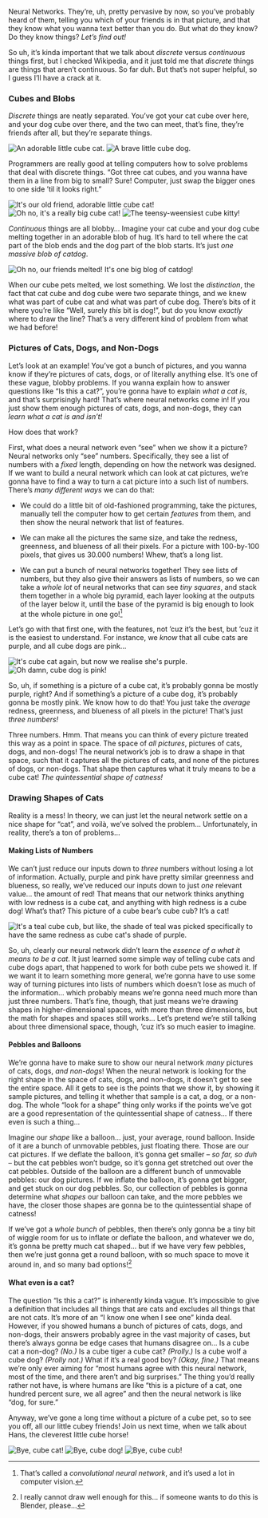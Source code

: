 <p>Neural Networks. They’re, uh, pretty pervasive by now, so you’ve probably heard of them, telling you which of your friends is in that picture, and that they know what you wanna text better than you do. But what do they know? Do they know things? <em>Let’s find out!</em></p>
<!--more-->
<p>So uh, it’s kinda important that we talk about <em>discrete</em> versus <em>continuous</em> things first, but I checked Wikipedia, and it just told me that <em>discrete</em> things are things that aren’t continuous. So far duh. But that’s not super helpful, so I guess I’ll have a crack at it.</p>
<h3 id="cubes-and-blobs">Cubes and Blobs</h3>
<p><em>Discrete</em> things are neatly separated. You’ve got your cat cube over here, and your dog cube over there, and the two can meet, that’s fine, they’re friends after all, but they’re separate things.</p>
<div class="cube-pets">
<p><img src="/assets/images/cube-cat.png" alt="An adorable little cube cat."></img> <img src="/assets/images/cube-dog.png" alt="A brave little cube dog."></img></p>
</div>
<p>Programmers are really good at telling computers how to solve problems that deal with discrete things. “Got three cat cubes, and you wanna have them in a line from big to small? Sure! Computer, just swap the bigger ones to one side ’til it looks right.”</p>
<div class="cube-pets">
<p><img class="smol" src="/assets/images/cube-cat.png" alt="It&#39;s our old friend, adorable little cube cat!"></img> <img class="flip" src="/assets/images/cube-cat.png" alt="Oh no, it&#39;s a really big cube cat!"></img> <img class="flip huge" src="/assets/images/cube-cat.png" alt="The teensy-weensiest cube kitty!"></img></p>
</div>
<p><em>Continuous</em> things are all blobby… Imagine your cat cube and your dog cube melting together in an adorable blob of hug. It’s hard to tell where the cat part of the blob ends and the dog part of the blob starts. It’s just <em>one massive blob of catdog</em>.</p>
<div class="cube-pets">
<p><img class="huge" src="/assets/images/blob-of-catdog.png" alt="Oh no, our friends melted! It&#39;s one big blog of catdog!"></img></p>
</div>
<p>When our cube pets melted, we lost something. We lost the <em>distinction</em>, the fact that cat cube and dog cube were two separate things, and we knew what was part of cube cat and what was part of cube dog. There’s bits of it where you’re like “Well, surely <em>this</em> bit is dog!”, but do you know <em>exactly</em> where to draw the line? That’s a very different kind of problem from what we had before!</p>
<h3 id="pictures-of-cats-dogs-and-non-dogs">Pictures of Cats, Dogs, and Non-Dogs</h3>
<p>Let’s look at an example! You’ve got a bunch of pictures, and you wanna know if they’re pictures of cats, dogs, or of literally anything else. It’s one of these vague, blobby problems. If you wanna explain how to answer questions like “Is this a cat?”, you’re gonna have to explain <em>what a cat is</em>, and that’s surprisingly hard! That’s where neural networks come in! If you just show them enough pictures of cats, dogs, and non-dogs, they can <em>learn what a cat is and isn’t!</em></p>
<p>How does that work?</p>
<p>First, what does a neural network even “see” when we show it a picture? Neural networks only “see” numbers. Specifically, they see a list of numbers with a <em>fixed</em> length, depending on how the network was designed. If we want to build a neural network which can look at cat pictures, we’re gonna have to find a way to turn a cat picture into a such list of numbers. There’s <em>many different ways</em> we can do that:</p>
<ul>
<li><p>We could do a little bit of old-fashioned programming, take the pictures, manually tell the computer how to get certain <em>features</em> from them, and then show the neural network that list of features.</p></li>
<li><p>We can make all the pictures the same size, and take the redness, greenness, and blueness of all their pixels. For a picture with 100-by-100 pixels, that gives us 30.000 numbers! Whew, that’s a long list.</p></li>
<li><p>We can put a bunch of neural networks together! They see lists of numbers, but they also give their answers as lists of numbers, so we can take a <em>whole lot</em> of neural networks that can see <em>tiny squares</em>, and stack them together in a whole big pyramid, each layer looking at the outputs of the layer below it, until the base of the pyramid is big enough to look at the whole picture in one go!<a href="#fn1" class="footnote-ref" id="fnref1" role="doc-noteref"><sup>1</sup></a></p></li>
</ul>
<p>Let’s go with that first one, with the features, not ’cuz it’s the best, but ’cuz it is the easiest to understand. For instance, we <em>know</em> that all cube cats are purple, and all cube dogs are pink…</p>
<div class="cube-pets">
<p><img src="/assets/images/cube-cat.png" alt="It&#39;s cube cat again, but now we realise she&#39;s purple."></img> <img src="/assets/images/cube-dog.png" alt="Oh damn, cube dog is pink!"></img></p>
</div>
<p>So, uh, if something is a picture of a cube cat, it’s probably gonna be mostly purple, right? And if something’s a picture of a cube dog, it’s probably gonna be mostly pink. We know how to do that! You just take the <em>average</em> redness, greenness, and blueness of all pixels in the picture! That’s just <em>three numbers!</em></p>
<p>Three numbers. Hmm. That means you can think of every picture treated this way as a point in space. The space of <em>all pictures</em>, pictures of cats, dogs, and non-dogs! The neural network’s job is to draw a shape in that space, such that it captures all the pictures of cats, and none of the pictures of dogs, or non-dogs. That shape then captures what it truly means to be a cube cat! <em>The quintessential shape of catness!</em></p>
<h3 id="drawing-shapes-of-cats">Drawing Shapes of Cats</h3>
<p>Reality is a mess! In theory, we can just let the neural network settle on a nice shape for “cat”, and voilà, we’ve solved the problem… Unfortunately, in reality, there’s a ton of problems…</p>
<h4 id="making-lists-of-numbers">Making Lists of Numbers</h4>
<p>We can’t just reduce our inputs down to <em>three</em> numbers without losing a lot of information. Actually, purple and pink have pretty similar greenness and blueness, so really, we’ve reduced our inputs down to just <em>one</em> relevant value… the amount of red! That means that our network thinks anything with low redness is a cube cat, and anything with high redness is a cube dog! What’s that? This picture of a cube bear’s cube cub? It’s a cat!</p>
<div class="cube-pets">
<p><img src="/assets/images/cube-cub.png" alt="It&#39;s a teal cube cub, but like, the shade of teal was picked specifically to have the same redness as cube cat&#39;s shade of purple."></img></p>
</div>
<p>So, uh, clearly our neural network didn’t learn the <em>essence of a what it means to be a cat</em>. It just learned some simple way of telling cube cats and cube dogs apart, that happened to work for both cube pets we showed it. If we want it to learn something more general, we’re gonna have to use some way of turning pictures into lists of numbers which doesn’t lose as much of the information… which probably means we’re gonna need much more than just three numbers. That’s fine, though, that just means we’re drawing shapes in higher-dimensional spaces, with more than three dimensions, but the math for shapes and spaces still works… Let’s pretend we’re still talking about three dimensional space, though, ’cuz it’s so much easier to imagine.</p>
<h4 id="pebbles-and-balloons">Pebbles and Balloons</h4>
<p>We’re gonna have to make sure to show our neural network <em>many</em> pictures of cats, dogs, <em>and non-dogs</em>! When the neural network is looking for the right shape in the space of cats, dogs, and non-dogs, it doesn’t get to see the entire space. All it gets to see is the points that we show it, by showing it sample pictures, and telling it whether that sample is a cat, a dog, or a non-dog. The whole “look for a shape” thing only works if the points we’ve got are a good representation of the quintessential shape of catness… If there even is such a thing…</p>
<p>Imagine our <em>shape</em> like a balloon… just, your average, round balloon. Inside of it are a bunch of unmovable pebbles, just floating there. Those are our cat pictures. If we deflate the balloon, it’s gonna get smaller – <em>so far, so duh</em> – but the cat pebbles won’t budge, so it’s gonna get stretched out over the cat pebbles. Outside of the balloon are a different bunch of unmovable pebbles: our dog pictures. If we inflate the balloon, it’s gonna get bigger, and get stuck on our dog pebbles. So, our collection of pebbles is gonna determine what <em>shapes</em> our balloon can take, and the more pebbles we have, the closer those shapes are gonna be to the quintessential shape of catness!</p>
<p>If we’ve got a <em>whole bunch</em> of pebbles, then there’s only gonna be a tiny bit of wiggle room for us to inflate or deflate the balloon, and whatever we do, it’s gonna be pretty much cat shaped… but if we have very few pebbles, then we’re just gonna get a round balloon, with so much space to move it around in, and so many bad options!<a href="#fn2" class="footnote-ref" id="fnref2" role="doc-noteref"><sup>2</sup></a></p>
<h4 id="what-even-is-a-cat">What even is a cat?</h4>
<p>The question “Is this a cat?” is inherently kinda vague. It’s impossible to give a definition that includes all things that are cats and excludes all things that are not cats. It’s more of an “I know one when I see one” kinda deal. However, if you showed humans a bunch of pictures of cats, dogs, and non-dogs, their answers probably agree in the vast majority of cases, but there’s always gonna be edge cases that humans disagree on… Is a cube cat a non-dog? <em>(No.)</em> Is a cube tiger a cube cat? <em>(Prolly.)</em> Is a cube wolf a cube dog? <em>(Prolly not.)</em> What if it’s a real good boy? <em>(Okay, fine.)</em> That means we’re only ever aiming for “most humans agree with this neural network, most of the time, and there aren’t and big surprises.” The thing you’d really rather not have, is where humans are like “this is a picture of a cat, one hundred percent sure, we all agree” and then the neural network is like “dog, for sure.”</p>
<p>Anyway, we’ve gone a long time without a picture of a cube pet, so to see you off, all our little cubey friends! Join us next time, when we talk about Hans, the cleverest little cube horse!</p>
<div class="cube-pets">
<p><img src="/assets/images/cube-cat.png" alt="Bye, cube cat!"></img> <img class="flip" src="/assets/images/cube-dog.png" alt="Bye, cube dog!"></img> <img src="/assets/images/cube-cub.png" alt="Bye, cube cub!"></img></p>
</div>
<section class="footnotes footnotes-end-of-document" role="doc-endnotes">
<hr />
<ol>
<li id="fn1" role="doc-endnote"><p>That’s called a <em>convolutional neural network</em>, and it’s used a lot in computer vision.<a href="#fnref1" class="footnote-back" role="doc-backlink">↩︎</a></p></li>
<li id="fn2" role="doc-endnote"><p>I really cannot draw well enough for this… if someone wants to do this is Blender, please…<a href="#fnref2" class="footnote-back" role="doc-backlink">↩︎</a></p></li>
</ol>
</section>